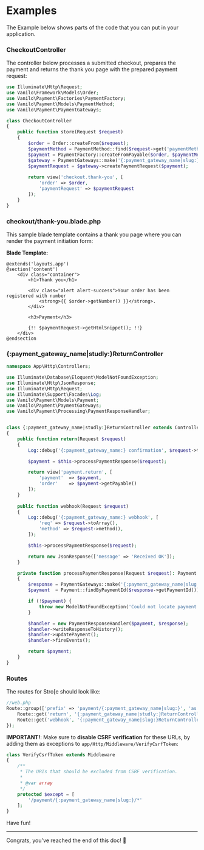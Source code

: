 # Examples

The Example below shows parts of the code that you can put in your application.

### CheckoutController

The controller below processes a submitted checkout, prepares the payment and returns the thank you
page with the prepared payment request:

```php
use Illuminate\Http\Request;
use Vanilo\Framework\Models\Order;
use Vanilo\Payment\Factories\PaymentFactory;
use Vanilo\Payment\Models\PaymentMethod;
use Vanilo\Payment\PaymentGateways;

class CheckoutController
{
    public function store(Request $request)
    {
        $order = Order::createFrom($request);
        $paymentMethod = PaymentMethod::find($request->get('paymentMethod'));
        $payment = PaymentFactory::createFromPayable($order, $paymentMethod);
        $gateway = PaymentGateways::make('{:payment_gateway_name|slug:}');
        $paymentRequest = $gateway->createPaymentRequest($payment);
        
        return view('checkout.thank-you', [
            'order' => $order,
            'paymentRequest' => $paymentRequest
        ]);
    }
}
```

### checkout/thank-you.blade.php

This sample blade template contains a thank you page where you can render the payment initiation
form:

**Blade Template:**

```blade
@extends('layouts.app')
@section('content')
    <div class="container">
        <h1>Thank you</h1>

        <div class="alert alert-success">Your order has been registered with number
            <strong>{{ $order->getNumber() }}</strong>.
        </div>

        <h3>Payment</h3>

        {!! $paymentRequest->getHtmlSnippet(); !!}
    </div>
@endsection
```

### {:payment_gateway_name|studly:}ReturnController

```php
namespace App\Http\Controllers;

use Illuminate\Database\Eloquent\ModelNotFoundException;
use Illuminate\Http\JsonResponse;
use Illuminate\Http\Request;
use Illuminate\Support\Facades\Log;
use Vanilo\Payment\Models\Payment;
use Vanilo\Payment\PaymentGateways;
use Vanilo\Payment\Processing\PaymentResponseHandler;


class {:payment_gateway_name|studly:}ReturnController extends Controller
{
    public function return(Request $request)
    {
        Log::debug('{:payment_gateway_name:} confirmation', $request->toArray());

        $payment = $this->processPaymentResponse($request);

        return view('payment.return', [
            'payment'  => $payment,
            'order'    => $payment->getPayable()
        ]);
    }
    
    public function webhook(Request $request)
    {
        Log::debug('{:payment_gateway_name:} webhook', [
            'req' => $request->toArray(),
            'method' => $request->method(),
        ]);

        $this->processPaymentResponse($request);

        return new JsonResponse(['message' => 'Received OK']);
    }

    private function processPaymentResponse(Request $request): Payment
    {
        $response = PaymentGateways::make('{:payment_gateway_name|slug:}')->processPaymentResponse($request);
        $payment  = Payment::findByPaymentId($response->getPaymentId());

        if (!$payment) {
            throw new ModelNotFoundException('Could not locate payment with id ' . $response->getPaymentId());
        }

        $handler = new PaymentResponseHandler($payment, $response);
        $handler->writeResponseToHistory();
        $handler->updatePayment();
        $handler->fireEvents();

        return $payment;
    }
}
```

### Routes

The routes for Stro[e should look like:

```php
//web.php
Route::group(['prefix' => 'payment/{:payment_gateway_name|slug:}', 'as' => 'payment.{:payment_gateway_name|slug:}.'], function() {
    Route::get('return', '{:payment_gateway_name|studly:}ReturnController@return')->name('return');
    Route::get('webhook', '{:payment_gateway_name|slug:}ReturnController@webhook')->name('webhook');
});
```

**IMPORTANT!**: Make sure to **disable CSRF verification** for these URLs, by adding them as
exceptions to `app/Http/Middleware/VerifyCsrfToken`:

```php
class VerifyCsrfToken extends Middleware
{
    /**
     * The URIs that should be excluded from CSRF verification.
     *
     * @var array
     */
    protected $except = [
        '/payment/{:payment_gateway_name|slug:}/*'
    ];
}
```

Have fun!

---
Congrats, you've reached the end of this doc! 🎉
